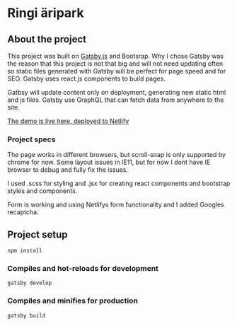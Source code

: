 # Ringi äripark

## About the project
This project was built on [Gatsby.js](https://www.gatsbyjs.org/) and Bootsrap. Why I chose Gatsby was the reason that this project is not that big and will not need updating often so static files generated with Gatsby will be perfect for page speed and for SEO. Gatsby uses react.js components to build pages.

Gatbsy will update content only on deployment, generating new static html and js files. Gatsby use GraphQL that can fetch data from anywhere to the site.


[The demo is live here, deployed to Netlify](https://ringi.netlify.app/)

### Project specs

The page works in different browsers, but scroll-snap is only supported by chrome for now. Some layout issues in IE11, but for now I dont have IE browser to debug and fully fix the issues.

I used .scss for styling and .jsx for creating react components and bootstrap styles and components.

Form is working and using Netlifys form functionality and I added Googles recaptcha.

## Project setup
```
npm install
```

### Compiles and hot-reloads for development
```
gatsby develop
```

### Compiles and minifies for production
```
gatsby build
```
